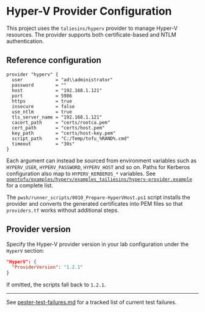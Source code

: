 # Hyper-V Provider Configuration

This project uses the `taliesins/hyperv` provider to manage Hyper-V resources. The provider supports both certificate-based and NTLM authentication.

## Reference configuration

```hcl
provider "hyperv" {
  user            = "ad\\administrator"
  password        = ""
  host            = "192.168.1.121"
  port            = 5986
  https           = true
  insecure        = false
  use_ntlm        = true
  tls_server_name = "192.168.1.121"
  cacert_path     = "certs/rootca.pem"
  cert_path       = "certs/host.pem"
  key_path        = "certs/host-key.pem"
  script_path     = "C:/Temp/tofu_%RAND%.cmd"
  timeout         = "30s"
}
```

Each argument can instead be sourced from environment variables such as `HYPERV_USER`, `HYPERV_PASSWORD`, `HYPERV_HOST` and so on. Paths for Kerberos configuration also map to `HYPERV_KERBEROS_*` variables. See [`opentofu/examples/hyperv/examples_tailiesins/hyperv-provider.example`](../opentofu/examples/hyperv/examples_tailiesins/hyperv-provider.example) for a complete list.

The `pwsh/runner_scripts/0010_Prepare-HyperVHost.ps1` script installs the provider and converts the generated certificates into PEM files so that `providers.tf` works without additional steps.

## Provider version

Specify the Hyper-V provider version in your lab configuration under the `HyperV` section:

```json
"HyperV": {
  "ProviderVersion": "1.2.1"
}
```

If omitted, the scripts fall back to `1.2.1`.

---

See [pester-test-failures.md](pester-test-failures.md) for a tracked list of current test failures.

